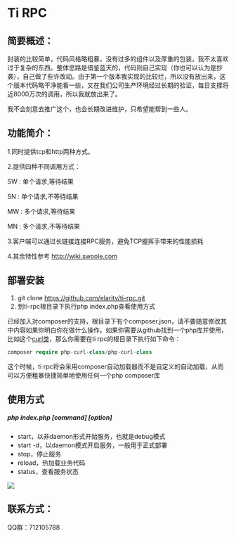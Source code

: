 # Ti RPC
## 简要概述：
封装的比较简单，代码风格略粗暴，没有过多的组件以及厚重的包装，我不太喜欢过于复杂的东西。整体思路是借鉴蓝天的，代码则自己实现（你也可以认为是抄袭），自己做了些许改动。由于第一个版本我实现的比较烂，所以没有放出来，这个版本代码略干净能看一些，又在我们公司生产环境经过长期的验证，每日支撑将近8000万次的调用，所以我就放出来了。

我不会刻意去推广这个，也会长期改进维护，只希望能帮到一些人。



## 功能简介：
1.同时提供tcp和http两种方式。

2.提供四种不同调用方式：
 
 SW : 单个请求,等待结果
 
 SN : 单个请求,不等待结果
 
 MW : 多个请求,等待结果
  
 MN : 多个请求,不等待结果  

3.客户端可以通过长链接连接RPC服务，避免TCP握挥手带来的性能损耗

4.其余特性参考 http://wiki.swoole.com



## 部署安装
1. git clone https://github.com/elarity/ti-rpc.git
2. 到ti-rpc根目录下执行php index.php查看使用方式

已经加入对composer的支持，根目录下有个composer.json，请不要随意修改其中内容如果你明白你在做什么操作。如果你需要从github找到一个php库并使用，比如这个[curl类](https://github.com/php-curl-class/php-curl-class)，那么你需要在ti rpc的根目录下执行如下命令：

```php
composer require php-curl-class/php-curl-class
```
这个时候，ti rpc将会采用composer自动加载器而不是自定义的自动加载，从而可以方便粗暴快捷简单地使用任何一个php composer库


## 使用方式
##### php index.php [command] [option]
- start，以非daemon形式开始服务，也就是debug模式
- start -d，以daemon模式开启服务，一般用于正式部署
- stop，停止服务
- reload，热加载业务代码
- status，查看服务状态

![](http://static.ti-node.com/github_tirpc_1.png)

## 联系方式：
QQ群：712105788